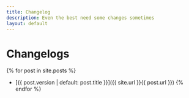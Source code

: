 ```yaml
---
title: Changelog
description: Even the best need some changes sometimes
layout: default
---
```


# Changelogs
{% for post in site.posts %}
  - [{{ post.version | default: post.title }}]({{ site.url }}{{ post.url }})
{% endfor %}
